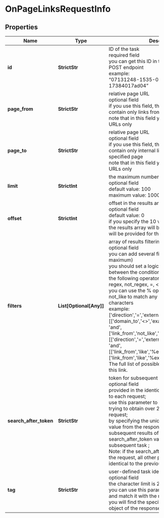 # OnPageLinksRequestInfo


## Properties

| Name | Type | Description | Notes |
|------------ | ------------- | ------------- | -------------|
**id** | **StrictStr** | ID of the task<br>required field<br>you can get this ID in the response of the Task POST endpoint<br>example:<br>“07131248-1535-0216-1000-17384017ad04” |[optional]|
**page_from** | **StrictStr** | relative page URL<br>optional field<br>if you use this field, the API response will contain only links from the specified page<br>note that in this field you can specify relative URLs only |[optional]|
**page_to** | **StrictStr** | relative page URL<br>optional field<br>if you use this field, the API response will contain only internal links pointing to the specified page<br>note that in this field you can specify relative URLs only |[optional]|
**limit** | **StrictInt** | the maximum number of returned links<br>optional field<br>default value: 100<br>maximum value: 1000 |[optional]|
**offset** | **StrictInt** | offset in the results array of returned links<br>optional field<br>default value: 0<br>if you specify the 10 value, the first ten links in the results array will be omitted and the data will be provided for the successive links |[optional]|
**filters** | **List[Optional[Any]]** | array of results filtering parameters<br>optional field<br>you can add several filters at once (8 filters maximum)<br>you should set a logical operator and, or between the conditions<br>the following operators are supported:<br>regex, not_regex, =, <>, in, not_in, like, not_like<br>you can use the % operator with like and not_like to match any string of zero or more characters<br>example:<br>['direction','=','external']<br>[['domain_to','<>','example.com'],<br>'and',<br>['link_from','not_like','%example.com/blog%']]<br>[['direction','=','external'],<br>'and',<br>[['link_from','like','%example.com/blog%'],'or',['link_from','like','%example.com/help%']]]<br>The full list of possible filters is available by this link. |[optional]|
**search_after_token** | **StrictStr** | token for subsequent requests<br>optional field<br>provided in the identical filed of the response to each request;<br>use this parameter to avoid timeouts while trying to obtain over 20,000 results in a single request;<br>by specifying the unique search_after_token value from the response array, you will get the subsequent results of the initial task;<br>search_after_token values are unique for each subsequent task ;<br>Note: if the search_after_token is specified in the request, all other parameters should be identical to the previous request |[optional]|
**tag** | **StrictStr** | user-defined task identifier<br>optional field<br>the character limit is 255<br>you can use this parameter to identify the task and match it with the result<br>you will find the specified tag value in the data object of the response |[optional]|